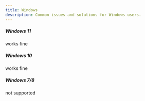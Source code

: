 ```yaml
---
title: Windows
description: Common issues and solutions for Windows users.
---
```


##### Windows 11

works fine

##### Windows 10

works fine

##### Windows 7/8

not supported
